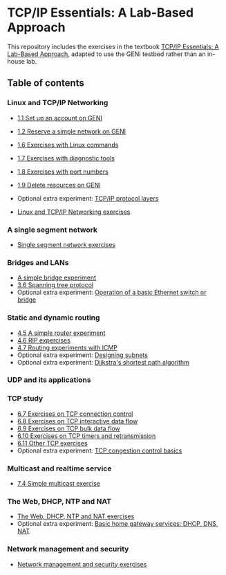 # TCP/IP Essentials: A Lab-Based Approach

This repository includes the exercises in the textbook [TCP/IP Essentials: A Lab-Based Approach](https://www.amazon.com/TCP-IP-Essentials-Lab-Based-Approach/dp/052160124X), adapted to use the GENI testbed rather than an in-house lab.

## Table of contents

### Linux and TCP/IP Networking

* [1.1 Set up an account on GENI](https://github.com/ffund/tcp-ip-essentials/blob/master/lab1/1-1-setup-account.md)
* [1.2 Reserve a simple network on GENI]()
* [1.6 Exercises with Linux commands]()
* [1.7 Exercises with diagnostic tools]()
* [1.8 Exercises with port numbers]()
* [1.9 Delete resources on GENI]()
* Optional extra experiment: [TCP/IP protocol layers](https://witestlab.poly.edu/blog/tcp-ip-protocol-stack/)

* [Linux and TCP/IP Networking exercises](http://hyperion.poly.edu:8080/wiki/index.php/Linux_and_TCP/IP_Networking_(online_version))

### A single segment network

* [Single segment network exercises](http://hyperion.poly.edu:8080/wiki/index.php/A_single_segment_network_(online_version))

### Bridges and LANs

* [A simple bridge experiment](http://hyperion.poly.edu:8080/wiki/index.php/Bridges_and_LANs_(online_version))
* [3.6 Spanning tree protocol](https://witestlab.poly.edu/blog/the-spanning-tree-protocol/)
* Optional extra experiment: [Operation of a basic Ethernet switch or bridge](https://witestlab.poly.edu/blog/basic-ethernet-switch-operation/)


### Static and dynamic routing

* [4.5 A simple router experiment](https://github.com/ffund/tcp-ip-essentials/blob/master/lab4/el5373-lab4-45.md)
* [4.6 RIP expercises](https://github.com/ffund/tcp-ip-essentials/blob/master/lab4/el5373-lab4-46.md)
* [4.7 Routing experiments with ICMP](https://github.com/ffund/tcp-ip-essentials/blob/master/lab4/el5373-lab4-47.md)
* Optional extra experiment: [Designing subnets](https://witestlab.poly.edu/blog/designing-subnets/)
* Optional extra experiment: [Dijkstra's shortest path algorithm](https://witestlab.poly.edu/blog/dijkstras-shortest-path-algorithm/)

### UDP and its applications

### TCP study

* [6.7 Exercises on TCP connection control](https://github.com/ffund/tcp-ip-essentials/blob/master/lab6/el5373-lab6-67.md)
* [6.8 Exercises on TCP interactive data flow](https://github.com/ffund/tcp-ip-essentials/blob/master/lab6/el5373-lab6-68.md)
* [6.9 Exercises on TCP bulk data flow](https://github.com/ffund/tcp-ip-essentials/blob/master/lab6/el5373-lab6-69.md)
* [6.10 Exercises on TCP timers and retransmission](https://github.com/ffund/tcp-ip-essentials/blob/master/lab6/el5373-lab6-610.md)
* [6.11 Other TCP exercises](https://github.com/ffund/tcp-ip-essentials/blob/master/lab6/el5373-lab6-611.md)
* Optional extra experiment: [TCP congestion control basics](https://witestlab.poly.edu/blog/tcp-congestion-control-basics/)

### Multicast and realtime service

* [7.4 Simple multicast exercise](https://github.com/ffund/tcp-ip-essentials/blob/master/el5373-lab7-74.md)


### The Web, DHCP, NTP and NAT

* [The Web, DHCP, NTP and NAT exercises](http://hyperion.poly.edu:8080/wiki/index.php/The_Web,_DHCP,_NTP_and_NAT_(online_version))
* Optional extra experiment: [Basic home gateway services: DHCP, DNS, NAT](https://witestlab.poly.edu/blog/basic-home-gateway-services-dhcp-dns-nat/)

### Network management and security

* [Network management and security exercises](http://hyperion.poly.edu:8080/wiki/index.php/Network_management_and_security_(online_version))
